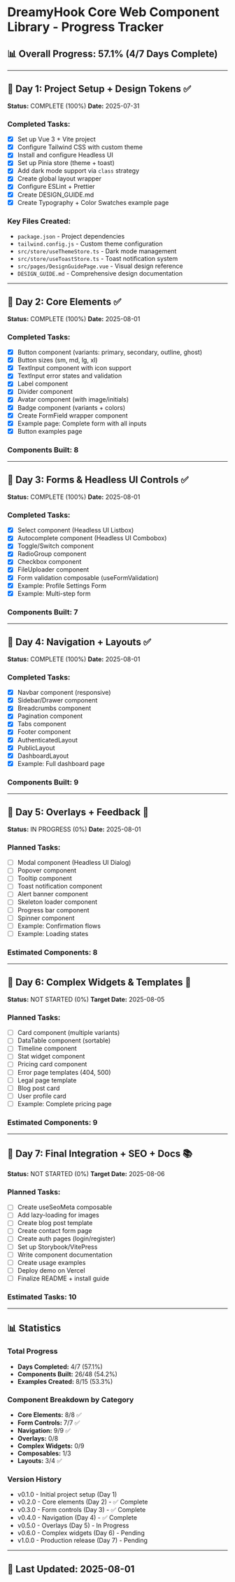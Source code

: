 # DreamyHook Core Web Component Library - Progress Tracker

## 📊 Overall Progress: 57.1% (4/7 Days Complete)

---

## 📅 Day 1: Project Setup + Design Tokens ✅
**Status:** COMPLETE (100%)
**Date:** 2025-07-31

### Completed Tasks:
- [x] Set up Vue 3 + Vite project
- [x] Configure Tailwind CSS with custom theme
- [x] Install and configure Headless UI
- [x] Set up Pinia store (theme + toast)
- [x] Add dark mode support via `class` strategy
- [x] Create global layout wrapper
- [x] Configure ESLint + Prettier
- [x] Create DESIGN_GUIDE.md
- [x] Create Typography + Color Swatches example page

### Key Files Created:
- `package.json` - Project dependencies
- `tailwind.config.js` - Custom theme configuration
- `src/store/useThemeStore.ts` - Dark mode management
- `src/store/useToastStore.ts` - Toast notification system
- `src/pages/DesignGuidePage.vue` - Visual design reference
- `DESIGN_GUIDE.md` - Comprehensive design documentation

---

## 📅 Day 2: Core Elements ✅
**Status:** COMPLETE (100%)
**Date:** 2025-08-01

### Completed Tasks:
- [x] Button component (variants: primary, secondary, outline, ghost)
- [x] Button sizes (sm, md, lg, xl)
- [x] TextInput component with icon support
- [x] TextInput error states and validation
- [x] Label component
- [x] Divider component
- [x] Avatar component (with image/initials)
- [x] Badge component (variants + colors)
- [x] Create FormField wrapper component
- [x] Example page: Complete form with all inputs
- [x] Button examples page

### Components Built: 8

---

## 📅 Day 3: Forms & Headless UI Controls ✅
**Status:** COMPLETE (100%)
**Date:** 2025-08-01

### Completed Tasks:
- [x] Select component (Headless UI Listbox)
- [x] Autocomplete component (Headless UI Combobox)
- [x] Toggle/Switch component
- [x] RadioGroup component
- [x] Checkbox component
- [x] FileUploader component
- [x] Form validation composable (useFormValidation)
- [x] Example: Profile Settings Form
- [x] Example: Multi-step form

### Components Built: 7

---

## 📅 Day 4: Navigation + Layouts ✅
**Status:** COMPLETE (100%)
**Date:** 2025-08-01

### Completed Tasks:
- [x] Navbar component (responsive)
- [x] Sidebar/Drawer component
- [x] Breadcrumbs component
- [x] Pagination component
- [x] Tabs component
- [x] Footer component
- [x] AuthenticatedLayout
- [x] PublicLayout
- [x] DashboardLayout
- [x] Example: Full dashboard page

### Components Built: 9

---

## 📅 Day 5: Overlays + Feedback 💬
**Status:** IN PROGRESS (0%)
**Date:** 2025-08-01

### Planned Tasks:
- [ ] Modal component (Headless UI Dialog)
- [ ] Popover component
- [ ] Tooltip component
- [ ] Toast notification component
- [ ] Alert banner component
- [ ] Skeleton loader component
- [ ] Progress bar component
- [ ] Spinner component
- [ ] Example: Confirmation flows
- [ ] Example: Loading states

### Estimated Components: 8

---

## 📅 Day 6: Complex Widgets & Templates 🎯
**Status:** NOT STARTED (0%)
**Target Date:** 2025-08-05

### Planned Tasks:
- [ ] Card component (multiple variants)
- [ ] DataTable component (sortable)
- [ ] Timeline component
- [ ] Stat widget component
- [ ] Pricing card component
- [ ] Error page templates (404, 500)
- [ ] Legal page template
- [ ] Blog post card
- [ ] User profile card
- [ ] Example: Complete pricing page

### Estimated Components: 9

---

## 📅 Day 7: Final Integration + SEO + Docs 📚
**Status:** NOT STARTED (0%)
**Target Date:** 2025-08-06

### Planned Tasks:
- [ ] Create useSeoMeta composable
- [ ] Add lazy-loading for images
- [ ] Create blog post template
- [ ] Create contact form page
- [ ] Create auth pages (login/register)
- [ ] Set up Storybook/VitePress
- [ ] Write component documentation
- [ ] Create usage examples
- [ ] Deploy demo on Vercel
- [ ] Finalize README + install guide

### Estimated Tasks: 10

---

## 📊 Statistics

### Total Progress
- **Days Completed:** 4/7 (57.1%)
- **Components Built:** 26/48 (54.2%)
- **Examples Created:** 8/15 (53.3%)

### Component Breakdown by Category
- **Core Elements:** 8/8 ✅
- **Form Controls:** 7/7 ✅
- **Navigation:** 9/9 ✅
- **Overlays:** 0/8
- **Complex Widgets:** 0/9
- **Composables:** 1/3
- **Layouts:** 3/4 ✅

### Version History
- v0.1.0 - Initial project setup (Day 1)
- v0.2.0 - Core elements (Day 2) - ✅ Complete
- v0.3.0 - Form controls (Day 3) - ✅ Complete
- v0.4.0 - Navigation (Day 4) - ✅ Complete
- v0.5.0 - Overlays (Day 5) - In Progress
- v0.6.0 - Complex widgets (Day 6) - Pending
- v1.0.0 - Production release (Day 7) - Pending

---

## 🔄 Last Updated: 2025-08-01